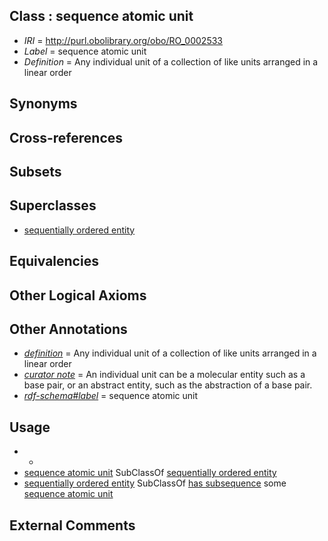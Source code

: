 
## Class : sequence atomic unit

 * *IRI* = http://purl.obolibrary.org/obo/RO_0002533
 * *Label* = sequence atomic unit
 * *Definition* = Any individual unit of a collection of like units arranged in a linear order

## Synonyms


## Cross-references


## Subsets


## Superclasses

 * [sequentially ordered entity](../../RO/32/RO_0002532.md)

## Equivalencies


## Other Logical Axioms


## Other Annotations

 * *[definition](../../IAO/15/IAO_0000115.md)* = Any individual unit of a collection of like units arranged in a linear order
 * *[curator note](../../IAO/32/IAO_0000232.md)* = An individual unit can be a molecular entity such as a base pair, or an abstract entity, such as the abstraction of a base pair.
 * *[rdf-schema#label](../../el/rdf-schema#label.md)* = sequence atomic unit

## Usage

 * -
 * [sequence atomic unit](../../RO/33/RO_0002533.md) SubClassOf [sequentially ordered entity](../../RO/32/RO_0002532.md)
 * [sequentially ordered entity](../../RO/32/RO_0002532.md) SubClassOf [has subsequence](../../RO/24/RO_0002524.md) some [sequence atomic unit](../../RO/33/RO_0002533.md)

## External Comments

